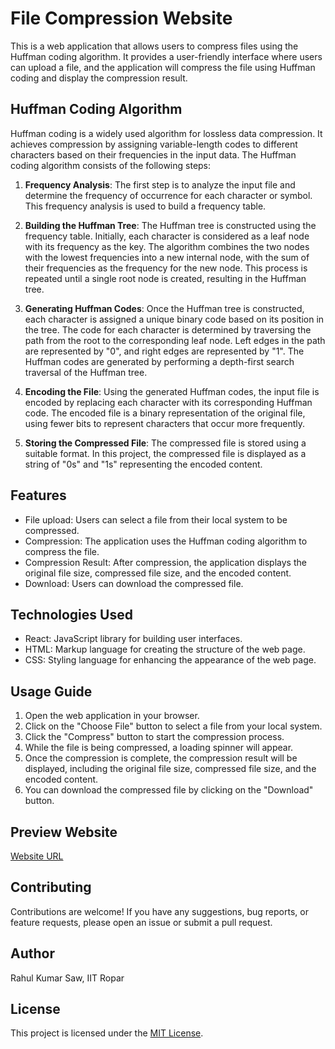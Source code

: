 # File Compression Website

This is a web application that allows users to compress files using the Huffman coding algorithm. It provides a user-friendly interface where users can upload a file, and the application will compress the file using Huffman coding and display the compression result.

## Huffman Coding Algorithm

Huffman coding is a widely used algorithm for lossless data compression. It achieves compression by assigning variable-length codes to different characters based on their frequencies in the input data. The Huffman coding algorithm consists of the following steps:

1. **Frequency Analysis**: The first step is to analyze the input file and determine the frequency of occurrence for each character or symbol. This frequency analysis is used to build a frequency table.

2. **Building the Huffman Tree**: The Huffman tree is constructed using the frequency table. Initially, each character is considered as a leaf node with its frequency as the key. The algorithm combines the two nodes with the lowest frequencies into a new internal node, with the sum of their frequencies as the frequency for the new node. This process is repeated until a single root node is created, resulting in the Huffman tree.

3. **Generating Huffman Codes**: Once the Huffman tree is constructed, each character is assigned a unique binary code based on its position in the tree. The code for each character is determined by traversing the path from the root to the corresponding leaf node. Left edges in the path are represented by "0", and right edges are represented by "1". The Huffman codes are generated by performing a depth-first search traversal of the Huffman tree.

4. **Encoding the File**: Using the generated Huffman codes, the input file is encoded by replacing each character with its corresponding Huffman code. The encoded file is a binary representation of the original file, using fewer bits to represent characters that occur more frequently.

5. **Storing the Compressed File**: The compressed file is stored using a suitable format. In this project, the compressed file is displayed as a string of "0s" and "1s" representing the encoded content.

## Features

- File upload: Users can select a file from their local system to be compressed.
- Compression: The application uses the Huffman coding algorithm to compress the file.
- Compression Result: After compression, the application displays the original file size, compressed file size, and the encoded content.
- Download: Users can download the compressed file.

## Technologies Used

- React: JavaScript library for building user interfaces.
- HTML: Markup language for creating the structure of the web page.
- CSS: Styling language for enhancing the appearance of the web page.

## Usage Guide

1. Open the web application in your browser.
2. Click on the "Choose File" button to select a file from your local system.
3. Click the "Compress" button to start the compression process.
4. While the file is being compressed, a loading spinner will appear.
5. Once the compression is complete, the compression result will be displayed, including the original file size, compressed file size, and the encoded content.
6. You can download the compressed file by clicking on the "Download" button.

## Preview Website

[Website URL](https://file-compression.netlify.app/)
## Contributing

Contributions are welcome! If you have any suggestions, bug reports, or feature requests, please open an issue or submit a pull request.

## Author

Rahul Kumar Saw, IIT Ropar

## License

This project is licensed under the [MIT License](LICENSE).

